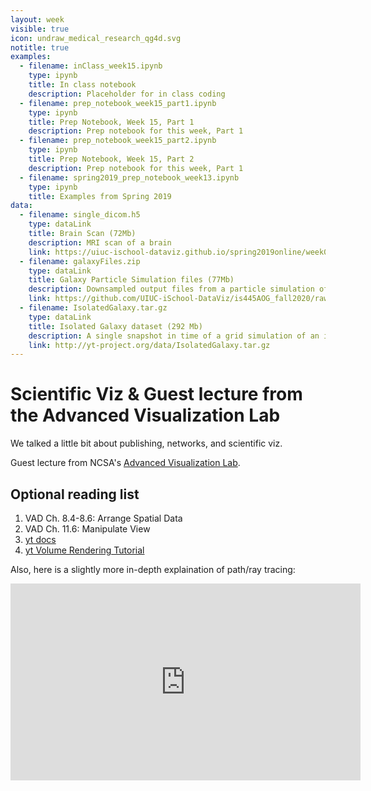 ```yaml
---
layout: week
visible: true
icon: undraw_medical_research_qg4d.svg
notitle: true
examples:
  - filename: inClass_week15.ipynb
    type: ipynb
    title: In class notebook
    description: Placeholder for in class coding
  - filename: prep_notebook_week15_part1.ipynb
    type: ipynb
    title: Prep Notebook, Week 15, Part 1
    description: Prep notebook for this week, Part 1
  - filename: prep_notebook_week15_part2.ipynb
    type: ipynb
    title: Prep Notebook, Week 15, Part 2
    description: Prep notebook for this week, Part 1
  - filename: spring2019_prep_notebook_week13.ipynb
    type: ipynb
    title: Examples from Spring 2019
data:
  - filename: single_dicom.h5
    type: dataLink
    title: Brain Scan (72Mb)
    description: MRI scan of a brain
    link: https://uiuc-ischool-dataviz.github.io/spring2019online/week05/data/single_dicom.h5
  - filename: galaxyFiles.zip
    type: dataLink
    title: Galaxy Particle Simulation files (77Mb)
    description: Downsampled output files from a particle simulation of a galaxy merger
    link: https://github.com/UIUC-iSchool-DataViz/is445AOG_fall2020/raw/master/week13/galaxyFiles.zip
  - filename: IsolatedGalaxy.tar.gz
    type: dataLink
    title: Isolated Galaxy dataset (292 Mb)
    description: A single snapshot in time of a grid simulation of an isolated galaxy 
    link: http://yt-project.org/data/IsolatedGalaxy.tar.gz
---
```


# Scientific Viz & Guest lecture from the Advanced Visualization Lab 

We talked a little bit about publishing, networks, and scientific viz.

Guest lecture from NCSA's [Advanced Visualization Lab](https://avl.ncsa.illinois.edu/).

<!--
# Resources

## Data and Python Libs

 1. Download and unzip [this set of files here (galaxyFiles.zip, 77M)](galaxyFiles.zip)
 2. Make note of where this unzips -- this is where `solverlibs.py` gets unpacked.

 3. We'll also be using the <a href="http://yt-project.org/data/IsolatedGalaxy.tar.gz" download>Isolated Galaxy dataset (292 Mb)</a> dataset for sci viz today
 4. We'll also also be using <a href="https://uiuc-ischool-dataviz.github.io/spring2019online/week05/data/single_dicom.h5" download>this brain scan data (72Mb)</a>
-->


 

## Optional reading list

 1. VAD Ch. 8.4-8.6: Arrange Spatial Data 
 2. VAD Ch. 11.6: Manipulate View 
 3. <a href="https://yt-project.org/">yt docs</a>  
 4. <a href="https://yt-project.org/doc/visualizing/volume_rendering.html">yt Volume Rendering Tutorial</a>
 
Also, here is a slightly more in-depth explaination of path/ray tracing:

<iframe width="560" height="315" src="https://www.youtube.com/embed/frLwRLS_ZR0" frameborder="0" allow="accelerometer; autoplay; clipboard-write; encrypted-media; gyroscope; picture-in-picture" allowfullscreen></iframe>
